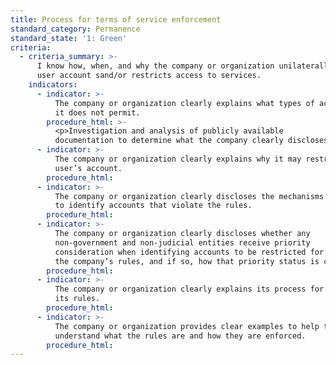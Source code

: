 ```yaml
---
title: Process for terms of service enforcement
standard_category: Permanence
standard_state: '1: Green'
criteria:
  - criteria_summary: >-
      I know how, when, and why the company or organization unilaterally closes
      user account sand/or restricts access to services.
    indicators:
      - indicator: >-
          The company or organization clearly explains what types of activities
          it does not permit.
        procedure_html: >-
          <p>Investigation and analysis of publicly available
          documentation to determine what the company clearly discloses.</p>
      - indicator: >-
          The company or organization clearly explains why it may restrict a
          user’s account.
        procedure_html:
      - indicator: >-
          The company or organization clearly discloses the mechanisms it uses
          to identify accounts that violate the rules.
        procedure_html:
      - indicator: >-
          The company or organization clearly discloses whether any
          non-government and non-judicial entities receive priority
          consideration when identifying accounts to be restricted for violating
          the company’s rules, and if so, how that priority status is conferred.
        procedure_html:
      - indicator: >-
          The company or organization clearly explains its process for enforcing
          its rules.
        procedure_html:
      - indicator: >-
          The company or organization provides clear examples to help the user
          understand what the rules are and how they are enforced.
        procedure_html:
---
```


